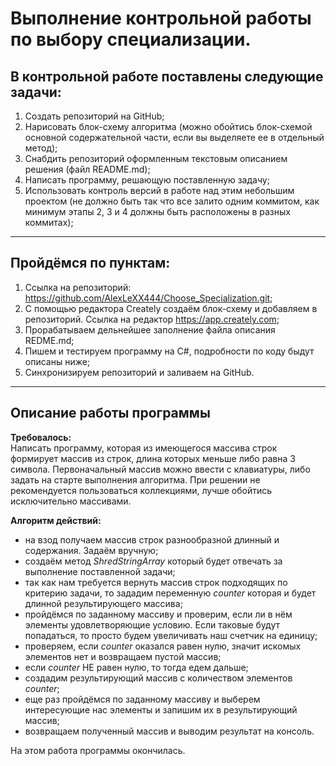 # Выполнение контрольной работы по выбору специализации.

## В контрольной работе поставлены следующие задачи:
1. Создать репозиторий на GitHub;
2. Нарисовать блок-схему алгоритма (можно обойтись блок-схемой основной содержательной части, если вы выделяете ее в отдельный метод);
3. Снабдить репозиторий оформленным текстовым описанием решения (файл README.md);
4. Написать программу, решающую поставленную задачу;
5. Использовать контроль версий в работе над этим небольшим проектом (не должно быть так что все залито одним коммитом, как минимум этапы 2, 3 и 4 должны быть расположены в разных коммитах);
---
## Пройдёмся по пунктам:
1. Ссылка на репозиторий: https://github.com/AlexLeXX444/Choose_Specialization.git;
2. С помощью редактора Creately создаём блок-схему и добавляем в репозиторий.
Ссылка на редактор https://app.creately.com;
3. Прорабатываем дельнейшее заполнение файла описания REDME.md;
4. Пишем и тестируем программу на C#, подробности по коду быдут описаны ниже;
5. Синхронизируем репозиторий и заливаем на GitHub. 
---
## Описание работы программы
**Требовалось:**  
Написать программу, которая из имеющегося массива строк формирует массив из строк, длина которых меньше либо равна 3 символа. Первоначальный массив можно ввести с клавиатуры, либо задать на старте выполнения алгоритма. При решении не рекомендуется пользоваться коллекциями, лучше обойтись исключительно массивами.

**Алгоритм действий:**   

- на взод получаем массив строк разнообразной длинный и содержания. Задаём вручную;
- создаём метод *ShredStringArray* который будет отвечать за выполнение поставленной задачи;
- так как нам требуется вернуть массив строк подходящих по критерию задачи, то зададим
переменную *counter* которая и будет длинной результирующего массива;
- пройдёмся по заданному массиву и проверим, если ли в нём элементы удовлетворяющие условию. 
Если таковые будут попадаться, то просто будем увеличивать наш счетчик на единицу;
- проверяем, если *counter* оказался равен нулю, значит искомых элементов нет и возвращаем пустой массив;
- если *counter* НЕ равен нулю, то тогда едем дальше;
- создадим результирующий массив с количеством элементов *counter*;
- еще раз пройдёмся по заданному массиву и выберем интересующие нас элементы и запишим их в результирующий
массив;
- возвращаем полученный массив и выводим результат на консоль.

На этом работа программы окончилась.